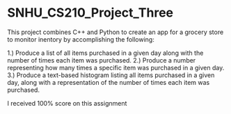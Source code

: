 # SNHU_CS210_Project_Three

This project combines C++ and Python to create an app for a grocery store to monitor inentory by accomplishing the following:

1.) Produce a list of all items purchased in a given day along with the number of times each item was purchased.
2.) Produce a number representing how many times a specific item was purchased in a given day.
3.) Produce a text-based histogram listing all items purchased in a given day, along with a representation of the number of times each item was purchased.

I received 100% score on this assignment
